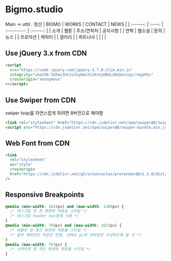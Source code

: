 # Bigmo.studio

Main -> uttil : 정산
| BIGMO | WORKS | CONTACT | NEWS |
| :------: | :----: | :---------: | :------: |
| 소개 | 웹툰 | 주소/연락처 | 공지사항 |
| 연혁 | 웹소설 | 문의 | 뉴스 |
| 프로덕션 | 캐릭터 | | 갤러리 |
| 파트너사 | | | |

## Use jQuery 3.x from CDN

```html
<script
  src="https://code.jquery.com/jquery-3.7.0.slim.min.js"
  integrity="sha256-tG5mcZUtJsZvyKAxYLVXrmjKBVLd6VpVccqz/r4ypFE="
  crossorigin="anonymous"
></script>
```

## Use Swiper from CDN

swiper loop를 자연스럽게 하려면 8버전으로 해야함

```html
<link rel="stylesheet" href="https://cdn.jsdelivr.net/npm/swiper@8/swiper-bundle.min.css" />
<script src="https://cdn.jsdelivr.net/npm/swiper@8/swiper-bundle.min.js"></script>
```

## Web Font from CDN

```html
<link
  rel="stylesheet"
  as="style"
  crossorigin
  href="https://cdn.jsdelivr.net/gh/orioncactus/pretendard@v1.3.8/dist/web/static/pretendard.css"
/>
```

## Responsive Breakpoints

```css
@media (min-width: 1024px) and (max-width: 1200px) {
  /* 데스크탑 및 큰 화면에 적용될 스타일 */
  /* 데스크탑 header nav등에 사용 */
}
@media (min-width: 768px) and (max-width: 1023px) {
  /* 태블릿 및 중간 화면에 적용될 스타일 */
  /* 일부 예외적인 부분만 반영, 대체로 pc와 모바일만 구성하도록 할 것 */
}
@media (max-width: 767px) {
  /* 스마트폰 및 작은 화면에 적용될 스타일 */
}
```
